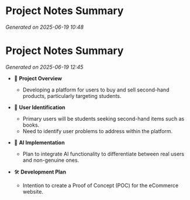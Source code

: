 # Project Notes Summary

*Generated on 2025-06-19 10:48*

# Project Notes Summary

*Generated on 2025-06-19 12:45*

- 🎯 **Project Overview**
  - Developing a platform for users to buy and sell second-hand products, particularly targeting students.

- 🧭 **User Identification**
  - Primary users will be students seeking second-hand items such as books.
  - Need to identify user problems to address within the platform.

- 🤖 **AI Implementation**
  - Plan to integrate AI functionality to differentiate between real users and non-genuine ones.

- 🛠️ **Development Plan**
  - Intention to create a Proof of Concept (POC) for the eCommerce website.